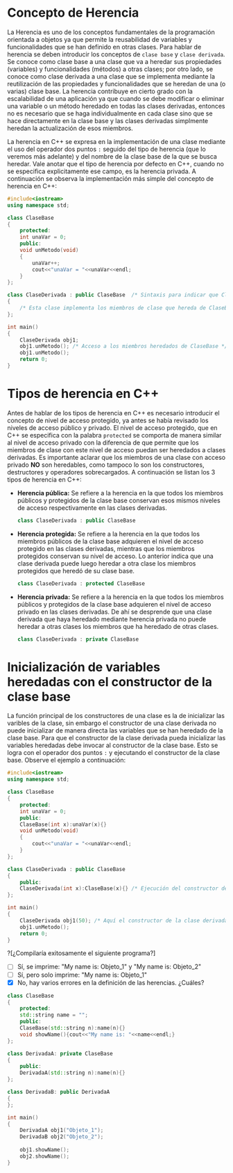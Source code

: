# Concepto de Herencia

La Herencia es uno de los conceptos fundamentales de la programación orientada a objetos ya que permite la reusabilidad de variables y funcionalidades que se han definido en otras clases. Para hablar de herencia se deben introducir los conceptos de `clase base` y `clase derivada`. Se conoce como clase base a una clase que va a heredar sus propiedades (variables) y funcionalidades (métodos) a otras clases; por otro lado, se conoce como clase derivada a una clase que se implementa mediante la reutilización de las propiedades y funcionalidades que se heredan de una (o varias) clase base. La herencia contribuye en cierto grado con la escalabilidad de una aplicación ya que cuando se debe modificar o eliminar una variable o un método heredado en todas las clases derivadas, entonces no es necesario que se haga individualmente en cada clase sino que se hace directamente en la clase base y las clases derivadas simplmente heredan la actualización de esos miembros.

La herencia en C++ se expresa en la implementación de una clase mediante el uso del operador dos puntos `:` seguido del tipo de herencia (que lo veremos más adelante) y del nombre de la clase base de la que se busca heredar. Vale anotar que el tipo de herencia por defecto en C++, cuando no se especifica explicitamente ese campo, es la herencia privada. A continuación se observa la implementación más simple del concepto de herencia en C++:

```C++ runnable
#include<iostream>
using namespace std;

class ClaseBase
{
    protected:
    int unaVar = 0;
    public:
    void unMetodo(void)
    {
        unaVar++;
        cout<<"unaVar = "<<unaVar<<endl;
    }
};

class ClaseDerivada : public ClaseBase  /* Sintaxis para indicar que ClaseDerivada hereda de ClaseBase */
{
    /* Esta clase implementa los miembros de clase que hereda de ClaseBase */
};

int main()
{
    ClaseDerivada obj1;
    obj1.unMetodo(); /* Acceso a los miembros heredados de ClaseBase */
    obj1.unMetodo();
    return 0;
}
```
# Tipos de herencia en C++

Antes de hablar de los tipos de herencia en C++ es necesario introducir el concepto de nivel de acceso protegido, ya antes se había revisado los niveles de acceso público y privado. El nivel de acceso protegido, que en C++ se especifica con la palabra `protected` se comporta de manera similar al nivel de acceso privado con la diferencia de que permite que los miembros de clase con este nivel de acceso puedan ser heredados a clases derivadas. Es importante aclarar que los miembros de una clase con acceso privado <b>NO</b> son heredables, como tampoco lo son los constructores, destructores y operadores sobrecargados. A continuación se listan los 3 tipos de herencia en C++:

<ul>
<li><b>Herencia pública:</b> Se refiere a la herencia en la que todos los miembros públicos y protegidos de la clase base conservan esos mismos niveles de acceso respectivamente en las clases derivadas.</li>

```C++
class ClaseDerivada : public ClaseBase
```

<li><b>Herencia protegida:</b> Se refiere a la herencia en la que todos los miembros públicos de la clase base adquieren el nivel de acceso protegido en las clases derivadas, mientras que los miembros protegidos conservan su nivel de acceso. Lo anterior indica que una clase derivada puede luego heredar a otra clase los miembros protegidos que heredó de su clase base.</li>

```C++
class ClaseDerivada : protected ClaseBase
```

<li><b>Herencia privada:</b> Se refiere a la herencia en la que todos los miembros públicos y protegidos de la clase base adquieren el nivel de acceso privado en las clases derivadas. De ahí se desprende que una clase derivada que haya heredado mediante herencia privada no puede heredar a otras clases los miembros que ha heredado de otras clases.</li>

```C++
class ClaseDerivada : private ClaseBase
```
</ul>

# Inicialización de variables heredadas con el constructor de la clase base

La función principal de los constructores de una clase es la de inicializar las varibles de la clase, sin embargo el constructor de una clase derivada no puede inicializar de manera directa las variables que se han heredado de la clase base. Para que el constructor de la clase derivada pueda inicializar las variables heredadas debe invocar al constructor de la clase base. Esto se logra con el operador dos puntos `:` y ejecutando el constructor de la clase base. Observe el ejemplo a continuación:

```C++ runnable
#include<iostream>
using namespace std;

class ClaseBase
{
    protected:
    int unaVar = 0;
    public:
    ClaseBase(int x):unaVar(x){}
    void unMetodo(void)
    {
        cout<<"unaVar = "<<unaVar<<endl;
    }
};

class ClaseDerivada : public ClaseBase  
{
    public:
    ClaseDerivada(int x):ClaseBase(x){} /* Ejecución del constructor de la clase base para inicializar a unaVar */
};

int main()
{
    ClaseDerivada obj1(50); /* Aquí el constructor de la clase derivada invoca el constructor de la clase base */
    obj1.unMetodo(); 
    return 0;
}
```

?[¿Compilaría exitosamente el siguiente programa?]
-[ ] Sí, se imprime: "My name is: Objeto_1" y "My name is: Objeto_2"
-[ ] Sí, pero solo imprime: "My name is: Objeto_1"
-[x] No, hay varios errores en la definición de las herencias. ¿Cuáles? 

```C++
class ClaseBase
{
    protected:
    std::string name = "";
    public:
    ClaseBase(std::string n):name(n){}
    void showName(){cout<<"My name is: "<<name<<endl;}
};

class DerivadaA: private ClaseBase
{
    public:
    DerivadaA(std::string n):name(n){}
};

class DerivadaB: public DerivadaA
{
};

int main()
{
    DerivadaA obj1("Objeto_1");
    DerivadaB obj2("Objeto_2");
    
    obj1.showName();
    obj2.showName();
}
```



